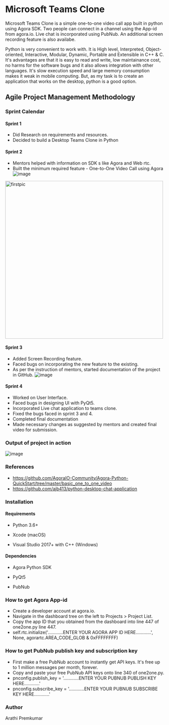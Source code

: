 # Microsoft Teams Clone
Microsoft Teams Clone is a simple one-to-one video call app  built in python using Agora SDK. 
Two people can connect in a channel using the App-id from agora.io. Live chat is incorporated using PubNub. An additional screen recording feature is also availabe.

Python is very convenient to work with. It is High level, Interpreted, Object-oriented, Interactive, Modular, Dynamic, Portable and Extensible in C++ & C.
It's advantages are that it is easy to read and write, low maintainance cost, no harms for the software bugs  and it also allows integration with other languages.
It's slow execution speed and large memory consumption makes it weak in mobile computing. But, as my task is to create an application that works on the desktop, python is a good option.

## Agile Project Management Methodology

### Sprint Calendar

#### Sprint 1
* Did Research on requirements and resources.
* Decided to build a Desktop Teams Clone in Python

#### Sprint 2
* Mentors helped with information on SDK s like Agora and Web rtc.
* Built the minimum required feature - One-to-One Video Call using Agora
![image](https://user-images.githubusercontent.com/57580997/125207779-d2de4880-e2ab-11eb-9821-f5fc51007677.png)

<img width="500" alt="firstpic" src="https://user-images.githubusercontent.com/57580997/125207779-d2de4880-e2ab-11eb-9821-f5fc51007677.png">

#### Sprint 3
* Added Screen Recording feature.
* Faced bugs on incorporating the new feature to the existing.
* As per the instruction of mentors, started documentation of the project in GitHub.
![image](https://user-images.githubusercontent.com/57580997/125207733-7f6bfa80-e2ab-11eb-9348-7f20a3d333e7.png)

#### Sprint 4
* Worked on User Interface.
* Faced bugs in designing UI with PyQt5.
* Incorporated Live chat application to teams clone.
* Fixed the bugs faced in sprint 3 and 4.
* Completed final documentation
* Made necessary changes as suggested by mentors and created final video for submission.

### Output of project in action
![image](https://user-images.githubusercontent.com/57580997/125112749-337f5100-e105-11eb-8b68-4dfe68bf12fe.png)


### References
* https://github.com/AgoraIO-Community/Agora-Python-QuickStart/tree/master/basic_one_to_one_video
* https://github.com/ajb413/python-desktop-chat-application

### Installation

#### Requirements
* Python 3.6+

* Xcode (macOS)

* Visual Studio 2017+ with C++ (Windows)

#### Dependencies
* Agora Python SDK

* PyQt5

* PubNub

### How to get Agora App-id
* Create a developer account at agora.io.
* Navigate in the dashboard tree on the left to Projects > Project List.
* Copy the app ID that you obtained from the dashboard into  line 447 of one2one.py line 447. 
* self.rtc.initialize('............ENTER YOUR AGORA APP ID HERE............', None, agorartc.AREA_CODE_GLOB & 0xFFFFFFFF)

### How to get PubNub publish key and subscription key
* First make a free PubNub account to instantly get API keys. It's free up to 1 million messages per month, forever.
* Copy and paste your free PubNub API keys onto line 340 of one2one.py.
* pnconfig.publish_key = '............ENTER YOUR PUBNUB PUBLISH KEY HERE............'
* pnconfig.subscribe_key = '............ENTER YOUR PUBNUB SUBSCRIBE KEY HERE............'

### Author

Arathi Premkumar
